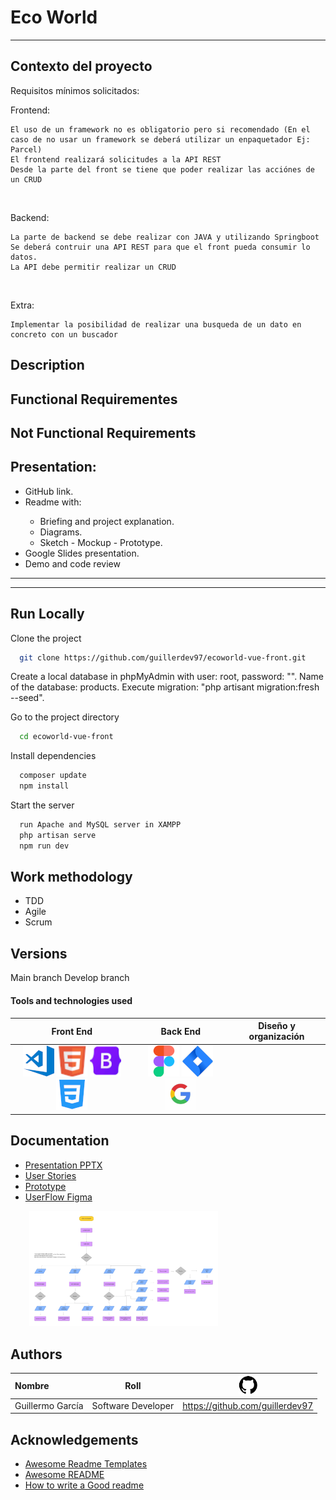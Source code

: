 Eco World
============


***


## Contexto del proyecto

Requisitos mínimos solicitados:

Frontend:

    El uso de un framework no es obligatorio pero si recomendado (En el caso de no usar un framework se deberá utilizar un enpaquetador Ej: Parcel)
    El frontend realizará solicitudes a la API REST
    Desde la parte del front se tiene que poder realizar las acciónes de un CRUD

​

Backend:

    La parte de backend se debe realizar con JAVA y utilizando Springboot
    Se deberá contruir una API REST para que el front pueda consumir lo datos.
    La API debe permitir realizar un CRUD

​

Extra:

    Implementar la posibilidad de realizar una busqueda de un dato en concreto con un buscador


## Description


## Functional Requirementes


## Not Functional Requirements


## Presentation:

<ul>
<li>GitHub link.</li>
<li>Readme with:</li>
    <ul>
        <li>Briefing and project explanation.</li>
        <li>Diagrams.</li>
        <li>Sketch - Mockup - Prototype.</li>
    </ul>
<li>Google Slides presentation.</li>
<li>Demo and code review</li>

</ul>


***
***


## Run Locally

Clone the project
```bash
  git clone https://github.com/guillerdev97/ecoworld-vue-front.git
```

Create a local database in phpMyAdmin with user: root, password: "".
Name of the database: products.
Execute migration: "php artisant migration:fresh --seed".

Go to the project directory
```bash
  cd ecoworld-vue-front
```

Install dependencies
```bash
  composer update
  npm install
```

Start the server
```bash
  run Apache and MySQL server in XAMPP
  php artisan serve
  npm run dev
```

## Work methodology

- TDD
- Agile
- Scrum


## Versions
Main branch
Develop branch

#### Tools and technologies used

| Front End | Back End | Diseño y organización | 
| :---: | :---: | :---: |
| <img src="https://github.com/Yelose/Yelose/blob/main/img/vscode.png"> <img src="https://github.com/Yelose/Yelose/blob/main/img/html.png"> <img src="https://github.com/Yelose/Yelose/blob/main/img/bootstrap.png">  <img src="https://github.com/Yelose/Yelose/blob/main/img/css.png"> | <img src="https://github.com/Yelose/Yelose/blob/main/img/figma.png"> <img src="https://github.com/Yelose/Yelose/blob/main/img/jira.png"> <img src="https://github.com/Yelose/Yelose/blob/main/img/google.png">  |


## Documentation

- [Presentation PPTX](https://docs.google.com/presentation/d/1Zc2Ych_LMoZlomHBk4lKgpdKfuSpdepYfNJxhFhCJbE/edit?usp=sharing)
- [User Stories](https://docs.google.com/document/d/1bu1sXLucbUUZImvh2dEEr0OyieFw_CcoXwYy5K9okBg/edit?usp=sharing)
- [Prototype](https://www.figma.com/file/SsQaavzZ0BiLUkSxbW59qx/Eco-World?node-id=0%3A1)
- [UserFlow Figma](https://www.figma.com/file/SsQaavzZ0BiLUkSxbW59qx/Eco-World?node-id=16%3A4)
<img src="src/assets/img/userflow-eco-world.jpg" style="margin-left: 30px; width: 60%; text-align: center;">


## Authors

| Nombre | Roll | <img src="https://github.com/Yelose/Yelose/blob/main/img/github.png" width="30px" height="30px"> |
| :--- | :---: | :---: |
| Guillermo García | Software Developer | https://github.com/guillerdev97 |


## Acknowledgements

 - [Awesome Readme Templates](https://awesomeopensource.com/project/elangosundar/awesome-README-templates)
 - [Awesome README](https://github.com/matiassingers/awesome-readme)
 - [How to write a Good readme](https://bulldogjob.com/news/449-how-to-write-a-good-readme-for-your-github-project)
